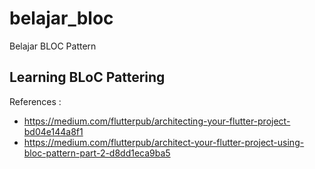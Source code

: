 # belajar_bloc

Belajar BLOC Pattern

## Learning BLoC Pattering

References :
- https://medium.com/flutterpub/architecting-your-flutter-project-bd04e144a8f1
- https://medium.com/flutterpub/architect-your-flutter-project-using-bloc-pattern-part-2-d8dd1eca9ba5
